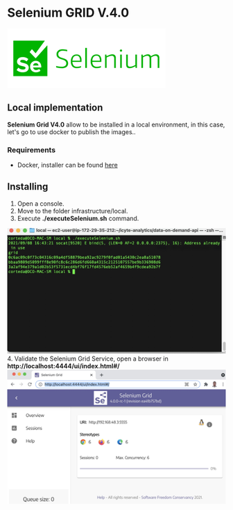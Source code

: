 # Selenium GRID V.4.0

![MacDown logo](images/logoSelenium.png)


## Local implementation 

**Selenium Grid V4.0** allow to be installed in a local environment, in this case, let's go to use docker to publish the images..

### Requirements
* Docker, installer can be found [here](https://docs.docker.com/engine/install/) 

## Installing

1. Open a console.
2. Move to the folder infrastructure/local.
3. Execute **./executeSelenium.sh** command.

![Console Mac Screenshot](images/console.jpg)
4. Validate the Selenium Grid Service, open a browser in **http://localhost:4444/ui/index.html#/**
![Browser Selenium Screenshot](images/seleniumbrowser.jpg)
